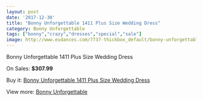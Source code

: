 ```yaml
---
layout: post
date: '2017-12-30'
title: "Bonny Unforgettable 1411 Plus Size Wedding Dress"
category: Bonny Unforgettable
tags: ["bonny","crazy","dresses","special","sale"]
image: http://www.eudances.com/7737-thickbox_default/bonny-unforgettable-1411-plus-size-wedding-dress.jpg
---
```

Bonny Unforgettable 1411 Plus Size Wedding Dress

On Sales: **$307.99**
<a href="https://www.eudances.com/en/bonny-unforgettable/2734-bonny-unforgettable-1411-plus-size-wedding-dress.html"><amp-img layout="responsive" width="600" height="600" src="//www.eudances.com/7737-thickbox_default/bonny-unforgettable-1411-plus-size-wedding-dress.jpg" alt="Bonny Unforgettable 1411 Plus Size Wedding Dress 0" /></a>
<a href="https://www.eudances.com/en/bonny-unforgettable/2734-bonny-unforgettable-1411-plus-size-wedding-dress.html"><amp-img layout="responsive" width="600" height="600" src="//www.eudances.com/7739-thickbox_default/bonny-unforgettable-1411-plus-size-wedding-dress.jpg" alt="Bonny Unforgettable 1411 Plus Size Wedding Dress 1" /></a>
<a href="https://www.eudances.com/en/bonny-unforgettable/2734-bonny-unforgettable-1411-plus-size-wedding-dress.html"><amp-img layout="responsive" width="600" height="600" src="//www.eudances.com/7738-thickbox_default/bonny-unforgettable-1411-plus-size-wedding-dress.jpg" alt="Bonny Unforgettable 1411 Plus Size Wedding Dress 2" /></a>

Buy it: [Bonny Unforgettable 1411 Plus Size Wedding Dress](https://www.eudances.com/en/bonny-unforgettable/2734-bonny-unforgettable-1411-plus-size-wedding-dress.html "Bonny Unforgettable 1411 Plus Size Wedding Dress")

View more: [Bonny Unforgettable](https://www.eudances.com/en/41-bonny-unforgettable "Bonny Unforgettable")